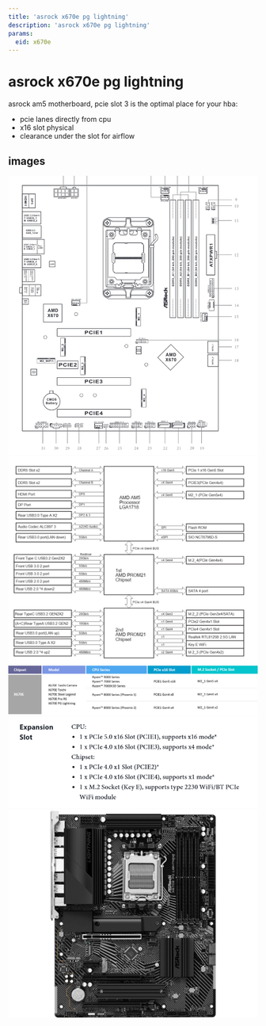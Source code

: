 ```yaml
---
title: 'asrock x670e pg lightning'
description: 'asrock x670e pg lightning'
params:
  eid: x670e
---
```

# asrock x670e pg lightning

asrock am5 motherboard, pcie slot 3 is the optimal place for your hba:
* pcie lanes directly from cpu
* x16 slot physical
* clearance under the slot for airflow

## images
![](x670e-layout.png)
![](x670e-logical.png)
![](x670e-pcie-cpu.png)
![](x670e-pcie.png)
![](x670e-photo.png)
